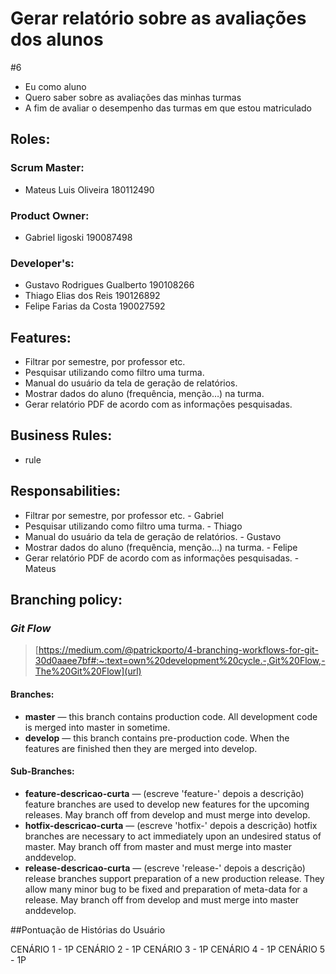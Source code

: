 # Gerar relatório sobre as avaliações dos alunos
#6

- Eu como aluno
- Quero saber sobre as avaliações das minhas turmas
- A fim de avaliar o desempenho das turmas em que estou matriculado

## Roles:
### Scrum Master:
- Mateus Luis Oliveira 180112490

### Product Owner:
- Gabriel ligoski 190087498

### Developer's:
- Gustavo Rodrigues Gualberto 190108266
- Thiago Elias dos Reis 190126892
- Felipe Farias da Costa 190027592

## Features:
- Filtrar por semestre, por professor etc.
- Pesquisar utilizando como filtro uma turma.
- Manual do usuário da tela de geração de relatórios.
- Mostrar dados do aluno (frequência, menção…) na turma.
- Gerar relatório PDF de acordo com as informações pesquisadas.

## Business Rules:
- rule

## Responsabilities:
- Filtrar por semestre, por professor etc. - Gabriel
- Pesquisar utilizando como filtro uma turma. - Thiago
- Manual do usuário da tela de geração de relatórios. - Gustavo
- Mostrar dados do aluno (frequência, menção…) na turma. - Felipe
- Gerar relatório PDF de acordo com as informações pesquisadas. - Mateus

## Branching policy:
### *Git Flow*
> [https://medium.com/@patrickporto/4-branching-workflows-for-git-30d0aaee7bf#:~:text=own%20development%20cycle.-,Git%20Flow,-The%20Git%20Flow](url)

#### Branches:
- **master** — this branch contains production code. All development code is merged into master in sometime.
- **develop** — this branch contains pre-production code. When the features are finished then they are merged into develop.

#### Sub-Branches: 
- **feature-descricao-curta** — (escreve 'feature-' depois a descrição) feature branches are used to develop new features for the upcoming releases. May branch off from develop and must merge into develop.
- **hotfix-descricao-curta** — (escreve 'hotfix-' depois a descrição) hotfix branches are necessary to act immediately upon an undesired status of master. May branch off from master and must merge into master anddevelop.
- **release-descricao-curta** — (escreve 'release-' depois a descrição) release branches support preparation of a new production release. They allow many minor bug to be fixed and preparation of meta-data for a release. May branch off from develop and must merge into master anddevelop.

##Pontuação de Histórias do Usuário

CENÁRIO 1 - 1P
CENÁRIO 2 - 1P
CENÁRIO 3 - 1P
CENÁRIO 4 - 1P
CENÁRIO 5 - 1P
